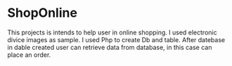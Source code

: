 # ShopOnline
This projects is intends to help user in online shopping. I used electronic divice images as sample. I used Php to create Db and table. After datebase in dable created user can retrieve data from database, in this case can place an order.
